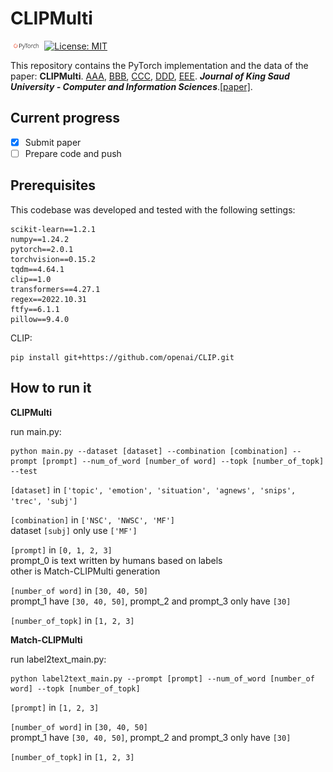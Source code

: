 <!--
 * @Author: Peng Wang
 * 
-->
# CLIPMulti

<img src="img/pytorch.png" width="10%"> [![License: MIT](https://img.shields.io/badge/License-MIT-yellow.svg)](https://opensource.org/licenses/MIT) 

This repository contains the PyTorch implementation and the data of the paper: **CLIPMulti**.
[AAA](), [BBB](), [CCC](), [DDD](), [EEE]().  ***Journal of King Saud University - Computer and Information Sciences***.[[paper]]().

## Current progress  

- [x] Submit paper
- [ ] Prepare code and push

## Prerequisites

This codebase was developed and tested with the following settings:

```
scikit-learn==1.2.1
numpy==1.24.2
pytorch==2.0.1
torchvision==0.15.2
tqdm==4.64.1
clip==1.0
transformers==4.27.1
regex==2022.10.31
ftfy==6.1.1
pillow==9.4.0
```

CLIP:

```shell
pip install git+https://github.com/openai/CLIP.git
```

## How to run it

**CLIPMulti**

run main.py:

```shell
python main.py --dataset [dataset] --combination [combination] --prompt [prompt] --num_of_word [number_of word] --topk [number_of_topk] --test
```

`[dataset]` in `['topic', 'emotion', 'situation', 'agnews', 'snips', 'trec', 'subj']`

`[combination]` in `['NSC', 'NWSC', 'MF']`  
dataset `[subj]` only use `['MF']`

`[prompt]` in `[0, 1, 2, 3]`  
prompt_0 is text written by humans based on labels  
other is Match-CLIPMulti generation

`[number_of word]` in `[30, 40, 50]`  
prompt_1 have `[30, 40, 50]`, prompt_2 and prompt_3 only have `[30]`

`[number_of_topk]` in `[1, 2, 3]`

**Match-CLIPMulti**

run label2text_main.py:

```shell
python label2text_main.py --prompt [prompt] --num_of_word [number_of word] --topk [number_of_topk]
```

`[prompt]` in `[1, 2, 3]`  

`[number_of word]` in `[30, 40, 50]`  
prompt_1 have `[30, 40, 50]`, prompt_2 and prompt_3 only have `[30]`

`[number_of_topk]` in `[1, 2, 3]`

<!-- ## Our paper
<pre>
@inproceedings{qin-etal-2023-cliptext,
    title = "{CLIPT}ext: A New Paradigm for Zero-shot Text Classification",
    author = "Qin, Libo  and
      Wang, Weiyun  and
      Chen, Qiguang  and
      Che, Wanxiang",
    booktitle = "Findings of the Association for Computational Linguistics: ACL 2023",
    month = jul,
    year = "2023",
    address = "Toronto, Canada",
    publisher = "Association for Computational Linguistics",
    url = "https://aclanthology.org/2023.findings-acl.69",
    doi = "10.18653/v1/2023.findings-acl.69",
    pages = "1077--1088",
}
</pre> -->
